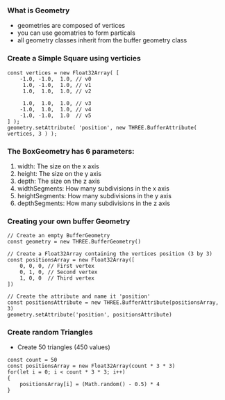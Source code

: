 ### What is Geometry 
- geometries are composed of vertices
- you can use geomatries to form particals 
- all geometry classes inherit from the buffer geometry class


### Create a Simple Square using verticies  
```
const vertices = new Float32Array( [
	-1.0, -1.0,  1.0, // v0
	 1.0, -1.0,  1.0, // v1
	 1.0,  1.0,  1.0, // v2

	 1.0,  1.0,  1.0, // v3
	-1.0,  1.0,  1.0, // v4
	-1.0, -1.0,  1.0  // v5
] );
geometry.setAttribute( 'position', new THREE.BufferAttribute( vertices, 3 ) );
```

### The BoxGeometry has 6 parameters:
1. width: The size on the x axis
2. height: The size on the y axis
3. depth: The size on the z axis
4. widthSegments: How many subdivisions in the x axis
5. heightSegments: How many subdivisions in the y axis
6. depthSegments: How many subdivisions in the z axis

### Creating your own buffer Geometry 
```
// Create an empty BufferGeometry
const geometry = new THREE.BufferGeometry()

// Create a Float32Array containing the vertices position (3 by 3)
const positionsArray = new Float32Array([
    0, 0, 0, // First vertex
    0, 1, 0, // Second vertex
    1, 0, 0  // Third vertex
])

// Create the attribute and name it 'position'
const positionsAttribute = new THREE.BufferAttribute(positionsArray, 3)
geometry.setAttribute('position', positionsAttribute)
```

### Create random Triangles 
- Create 50 triangles (450 values)
```
const count = 50
const positionsArray = new Float32Array(count * 3 * 3)
for(let i = 0; i < count * 3 * 3; i++)
{
    positionsArray[i] = (Math.random() - 0.5) * 4
}
```
